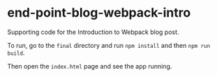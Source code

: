 # end-point-blog-webpack-intro
Supporting code for the Introduction to Webpack blog post.

To run, go to the `final` directory and run `npm install` and then `npm run build`.

Then open the `index.html` page and see the app running.
